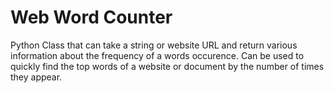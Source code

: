 # Web Word Counter
Python Class that can take a string or website URL and return various information about the frequency of a words occurence.
Can be used to quickly find the top words of a website or document by the number of times they appear.
